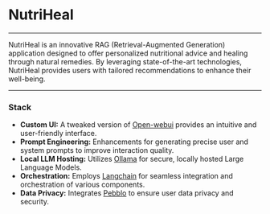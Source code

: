 # NutriHeal

---

NutriHeal is an innovative RAG (Retrieval-Augmented Generation) application designed to offer personalized nutritional advice and healing through natural remedies. By leveraging state-of-the-art technologies, NutriHeal provides users with tailored recommendations to enhance their well-being.

---

### Stack

- **Custom UI:** A tweaked version of [Open-webui](https://github.com/open-webui/open-webui) provides an intuitive and user-friendly interface.
- **Prompt Engineering:** Enhancements for generating precise user and system prompts to improve interaction quality.
- **Local LLM Hosting:** Utilizes [Ollama](https://ollama.ai/) for secure, locally hosted Large Language Models.
- **Orchestration:** Employs [Langchain](https://github.com/langchain-ai/langchain) for seamless integration and orchestration of various components.
- **Data Privacy:** Integrates [Pebblo](https://github.com/daxa-ai/pebblo.git) to ensure user data privacy and security.
